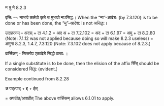 

 न मु ने 8.2.3 


वृत्तिः --: नाभावे कर्तव्‍ये कृते च मुभावो नाऽसिद्धः। When the “ना”-आदेश: (by 7.3.120) is to be done or has been done, the “मु”-आदेश: is not असिद्ध:। 


उदाहरणम् – अदस् + टा 4.1.2 = अद अ + टा 7.2.102 = अद + टा 6.1.97 = अमु + टा 8.2.80 (Note: 7.1.12 was not applied because doing so will make 8.2.3 useless) = अमुना 8.2.3, 1.4.7, 7.3.120 (Note: 7.3.102 does not apply because of 8.2.3.) 


वार्त्तिकम् - सिज्लोप एकादेशे सिद्धो वाच्यः ।


If a single substitute is to be done, then the elision of the affix सिँच् should be considered सिद्ध: (evident.)


Example continued from 8.2.28


अ पठ्/पाठ् + इ + ईत्

= अपठीत्/अपाठीत् The above वार्त्तिकम् allows 6.1.01 to apply.




